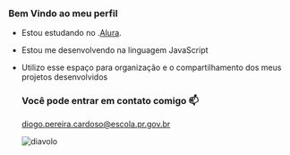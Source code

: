 ### Bem Vindo ao meu perfil


- Estou estudando no .[Alura](htpps://www.alura.com.br).
- Estou me desenvolvendo na linguagem JavaScript
- Utilizo esse espaço para organização e o compartilhamento dos meus projetos desenvolvidos

  ### Você pode entrar em contato comigo 📫

  diogo.pereira.cardoso@escola.pr.gov.br

   ![diavolo](https://github.com/MimoFubaMiuLuna/diogo4/assets/130575808/039c45a5-0220-49c1-be5f-10194bc228b2)

